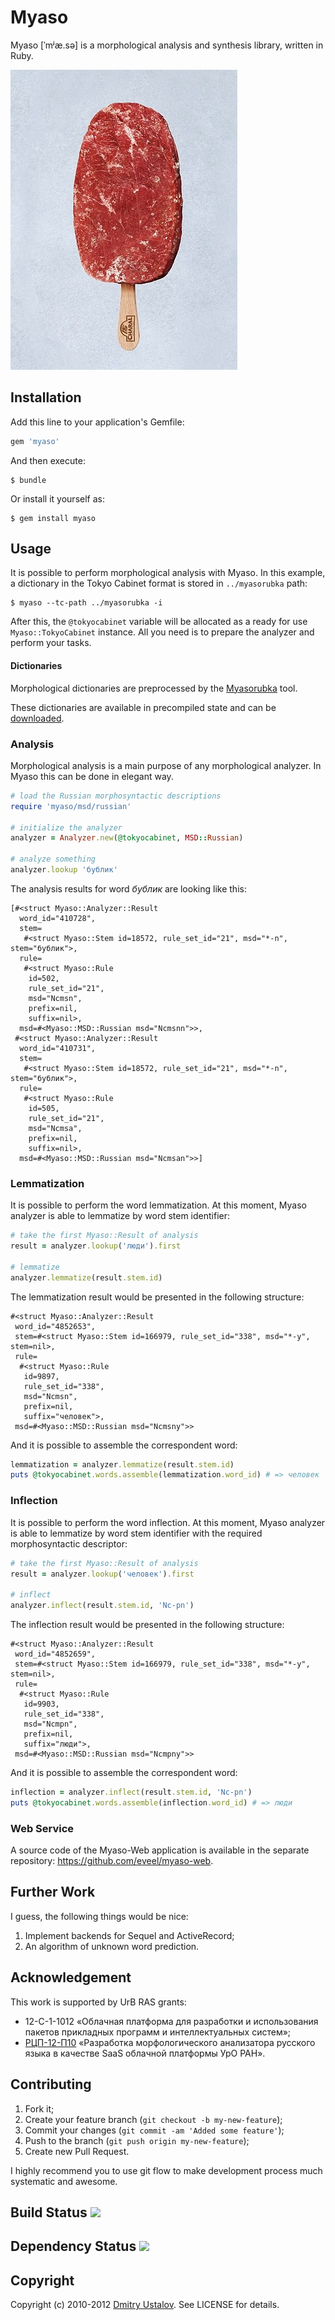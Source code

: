 # Myaso

Myaso [ˈmʲæ.sə] is a morphological analysis and synthesis library,
written in Ruby.

![Myaso](myaso.jpg)

## Installation

Add this line to your application's Gemfile:

```ruby
gem 'myaso'
```

And then execute:

    $ bundle

Or install it yourself as:

    $ gem install myaso

## Usage

It is possible to perform morphological analysis with Myaso. In this
example, a dictionary in the Tokyo Cabinet format is stored in
`../myasorubka` path:

    $ myaso --tc-path ../myasorubka -i

After this, the `@tokyocabinet` variable will be allocated as a
ready for use `Myaso::TokyoCabinet` instance. All you need is
to prepare the analyzer and perform your tasks.

#### Dictionaries

Morphological dictionaries are preprocessed by the
[Myasorubka](https://github.com/eveel/myasorubka) tool.

These dictionaries are available in precompiled state
and can be [downloaded](https://github.com/eveel/myasorubka/downloads).

### Analysis

Morphological analysis is a main purpose of any morphological
analyzer. In Myaso this can be done in elegant way.

```ruby
# load the Russian morphosyntactic descriptions
require 'myaso/msd/russian'

# initialize the analyzer
analyzer = Analyzer.new(@tokyocabinet, MSD::Russian)

# analyze something
analyzer.lookup 'бублик'
```

The analysis results for word *бублик* are looking like this:

```
[#<struct Myaso::Analyzer::Result
  word_id="410728",
  stem=
   #<struct Myaso::Stem id=18572, rule_set_id="21", msd="*-n", stem="бублик">,
  rule=
   #<struct Myaso::Rule
    id=502,
    rule_set_id="21",
    msd="Ncmsn",
    prefix=nil,
    suffix=nil>,
  msd=#<Myaso::MSD::Russian msd="Ncmsnn">>,
 #<struct Myaso::Analyzer::Result
  word_id="410731",
  stem=
   #<struct Myaso::Stem id=18572, rule_set_id="21", msd="*-n", stem="бублик">,
  rule=
   #<struct Myaso::Rule
    id=505,
    rule_set_id="21",
    msd="Ncmsa",
    prefix=nil,
    suffix=nil>,
  msd=#<Myaso::MSD::Russian msd="Ncmsan">>]
```

### Lemmatization

It is possible to perform the word lemmatization. At this moment,
Myaso analyzer is able to lemmatize by word stem identifier:

```ruby
# take the first Myaso::Result of analysis
result = analyzer.lookup('люди').first

# lemmatize
analyzer.lemmatize(result.stem.id)
```

The lemmatization result would be presented in the following structure:

```
#<struct Myaso::Analyzer::Result
 word_id="4852653",
 stem=#<struct Myaso::Stem id=166979, rule_set_id="338", msd="*-y", stem=nil>,
 rule=
  #<struct Myaso::Rule
   id=9897,
   rule_set_id="338",
   msd="Ncmsn",
   prefix=nil,
   suffix="человек">,
 msd=#<Myaso::MSD::Russian msd="Ncmsny">>
```

And it is possible to assemble the correspondent word:

```ruby
lemmatization = analyzer.lemmatize(result.stem.id)
puts @tokyocabinet.words.assemble(lemmatization.word_id) # => человек
```

### Inflection

It is possible to perform the word inflection. At this moment,
Myaso analyzer is able to lemmatize by word stem identifier with
the required morphosyntactic descriptor:

```ruby
# take the first Myaso::Result of analysis
result = analyzer.lookup('человек').first

# inflect
analyzer.inflect(result.stem.id, 'Nc-pn')
```

The inflection result would be presented in the following structure:

```
#<struct Myaso::Analyzer::Result
 word_id="4852659",
 stem=#<struct Myaso::Stem id=166979, rule_set_id="338", msd="*-y", stem=nil>,
 rule=
  #<struct Myaso::Rule
   id=9903,
   rule_set_id="338",
   msd="Ncmpn",
   prefix=nil,
   suffix="люди">,
 msd=#<Myaso::MSD::Russian msd="Ncmpny">>
```

And it is possible to assemble the correspondent word:

```ruby
inflection = analyzer.inflect(result.stem.id, 'Nc-pn')
puts @tokyocabinet.words.assemble(inflection.word_id) # => люди
```

### Web Service

A source code of the Myaso-Web application is available in
the separate repository: <https://github.com/eveel/myaso-web>.

## Further Work

I guess, the following things would be nice:

1. Implement backends for Sequel and ActiveRecord;
2. An algorithm of unknown word prediction.

## Acknowledgement

This work is supported by UrB RAS grants:

* 12-С-1-1012 «Облачная платформа для разработки и использования пакетов
прикладных программ и интеллектуальных систем»;
* [РЦП-12-П10] «Разработка морфологического анализатора русского языка в
качестве SaaS облачной платформы УрО РАН».

[РЦП-12-П10]: http://plove.eveel.ru/2012/01/20/morphological-grant

## Contributing

1. Fork it;
2. Create your feature branch (`git checkout -b my-new-feature`);
3. Commit your changes (`git commit -am 'Added some feature'`);
4. Push to the branch (`git push origin my-new-feature`);
5. Create new Pull Request.

I highly recommend you to use git flow to make development process much
systematic and awesome.

## Build Status [<img src="https://secure.travis-ci.org/eveel/myaso.png"/>](http://travis-ci.org/eveel/myaso)

## Dependency Status [<img src="https://gemnasium.com/eveel/myaso.png?travis"/>](https://gemnasium.com/eveel/myaso)

## Copyright

Copyright (c) 2010-2012 [Dmitry Ustalov]. See LICENSE for details.

[Dmitry Ustalov]: http://eveel.ru
